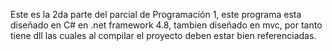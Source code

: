 Este es la 2da parte del parcial de Programación 1, este programa esta diseñado en C# en .net framework 4.8, tambien diseñado en mvc, por tanto tiene dll las cuales al compilar el proyecto deben estar bien referenciadas.
